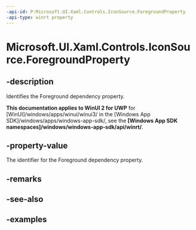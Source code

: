 ```yaml
---
-api-id: P:Microsoft.UI.Xaml.Controls.IconSource.ForegroundProperty
-api-type: winrt property
---
```

<!-- Property syntax.
public DependencyProperty ForegroundProperty { get; }
-->

# Microsoft.UI.Xaml.Controls.IconSource.ForegroundProperty

## -description

Identifies the Foreground dependency property.

**This documentation applies to WinUI 2 for UWP** for [WinUI]/windows/apps/winui/winui3/ in the [Windows App SDK]/windows/apps/windows-app-sdk/, see the **[Windows App SDK namespaces]/windows/windows-app-sdk/api/winrt/**.

## -property-value

The identifier for the Foreground dependency property.

## -remarks

## -see-also

## -examples
